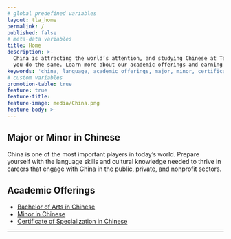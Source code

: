 ```yaml
---
# global predefined variables
layout: tla_home
permalink: /
published: false
# meta-data variables
title: Home
description: >-
  China is attracting the world’s attention, and studying Chinese at Temple University’s College of Liberal Arts can help
  you do the same. Learn more about our academic offerings and earning a major, minor, certificate in Chinese Language.
keywords: 'china, language, academic offerings, major, minor, certificate'
# custom variables
promotion-table: true
feature: true
feature-title: 
feature-image: media/China.png
feature-body: >-
---
```

## Major or Minor in Chinese
China is one of the most important players in today’s world. Prepare yourself with the language skills and cultural knowledge needed to thrive in careers that engage with China in the public, private, and nonprofit sectors.

## Academic Offerings
- [Bachelor of Arts in Chinese](https://www.temple.edu/academics/degree-programs/chinese-major-la-chi-ba)
- [Minor in Chinese](http://bulletin.temple.edu/undergraduate/liberal-arts/chinese/minor-chinese/)
- [Certificate of Specialization in Chinese](https://www.temple.edu/academics/degree-programs/chinese-certificate-undergraduate-la-chi-cr2%2B)

___
